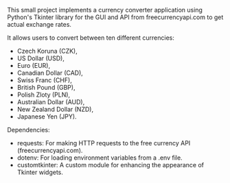 This small project implements a currency converter application using Python's Tkinter library for the GUI and API from freecurrencyapi.com to get actual exchange rates. 

It allows users to convert between ten different currencies: 
- Czech Koruna (CZK), 
- US Dollar (USD), 
- Euro (EUR), 
- Canadian Dollar (CAD), 
- Swiss Franc (CHF), 
- British Pound (GBP), 
- Polish Zloty (PLN),
- Australian Dollar (AUD), 
- New Zealand Dollar (NZD), 
- Japanese Yen (JPY).

Dependencies:

- requests: For making HTTP requests to the free currency API (freecurrencyapi.com).
- dotenv: For loading environment variables from a .env file.
- customtkinter: A custom module for enhancing the appearance of Tkinter widgets.
